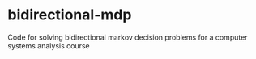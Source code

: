 # bidirectional-mdp

Code for solving bidirectional markov decision problems for a computer systems analysis course
